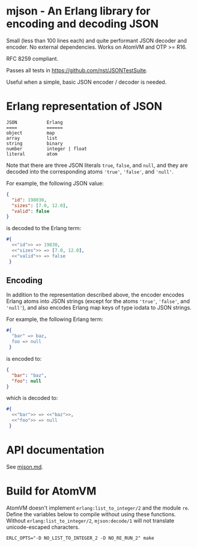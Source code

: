 # mjson - An Erlang library for encoding and decoding JSON

Small (less than 100 lines each) and quite performant JSON decoder and
encoder.  No external dependencies.  Works on AtomVM and OTP >= R16.

RFC 8259 compliant.

Passes all tests in https://github.com/nst/JSONTestSuite.

Useful when a simple, basic JSON encoder / decoder is needed.


# Erlang representation of JSON

```
JSON           Erlang
====           ======
object         map
array          list
string         binary
number         integer | float
literal        atom
```

Note that there are three JSON literals `true`, `false`, and `null`,
and they are decoded into the corresponding atoms `'true'`, `'false'`,
and `'null'`.

For example, the following JSON value:
```json
{
  "id": 198030,
  "sizes": [7.0, 12.0],
  "valid": false
}
```
is decoded to the Erlang term:
```erlang
#{
  <<"id">> => 19830,
  <<"sizes">> => [7.0, 12.0],
  <<"valid">> => false
 }
```

## Encoding

In addition to the representation described above, the encoder
encodes Erlang atoms into JSON strings (except for the atoms `'true'`,
`'false'`, and `'null'`), and also encodes Erlang map keys of type
iodata to JSON strings.

For example, the following Erlang term:
```erlang
#{
  "bar" => baz,
  foo => null
 }
```
is encoded to:
```json
{
  "bar": "baz",
  "foo": null
}
```
which is decoded to:
```erlang
#{
  <<"bar">> => <<"baz">>,
  <<"foo">> => null
 }
```

# API documentation

See [mjson.md](doc/mjson.md).

# Build for AtomVM

AtomVM doesn't implement `erlang:list_to_integer/2` and the module
`re`.  Define the variables below to compile without using these
functions.  Without `erlang:list_to_integer/2`, `mjson:decode/1` will
not translate unicode-escaped characters.

```
ERLC_OPTS="-D NO_LIST_TO_INTEGER_2 -D NO_RE_RUN_2" make
```
